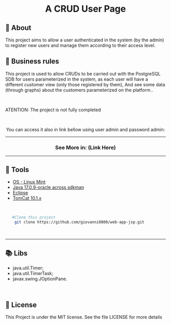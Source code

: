 <h1 align="center">A CRUD User Page</h1>

## 📖️ About
<p>This project aims to allow a user authenticated in the system (by the admin) to register new users and manage them according to their access level.</p>

## 🤝️ Business rules
<p>
This project is used to allow CRUDs to be carried out with the PostgreSQL SDB for users parameterized in the system, as each user will have a different customer view (only those registered by them), And see some data (through graphs) about the customers parameterized on the platform..</p>

<br />

<p>ATENTION: The project is not fully completed</p>


<br/>
<p align="center">You can access it also in link bellow using user admin and password admin:</p>

<hr/>

<h3 align="center">See More in: (Link Here)</h3>

<hr/>

## 🔨 Tools

- [OS - Linux Mint](https://www.linuxmint.com/download.php)
- [Java 17.0.9-oracle across sdkman](https://sdkman.io/install)
- [Eclipse](https://eclipseide.org/)
- [TomCat 10.1.x](https://tomcat.apache.org/download-10.cgi)

<br />

```bash
   #Clone this project
    git clone https://github.com/giovanni0800/web-app-jsp.git
```

<br />
<hr />

## 📚 Libs
- java.util.Timer;
- java.util.TimerTask;
- javax.swing.JOptionPane.

<br />

## 📔️ License
This Project is under the MIT license. See the file LICENSE
for more details
